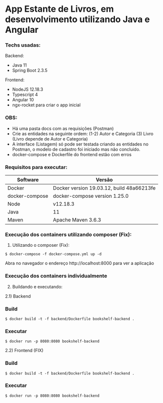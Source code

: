 # App Estante de Livros, em desenvolvimento utilizando Java e Angular

### Techs usadas:
Backend:
- Java 11
- Spring Boot 2.3.5

Frontend:
- NodeJS 12.18.3
- Typescript 4
- Angular 10
- ngx-rocket para criar o app inicial

### OBS:
- Há uma pasta docs com as requisições (Postman)
- Crie as entidades na seguinte ordem: 
    (1-2) Autor e Categoria 
    (3) Livro (Livro depende de Autor e Categoria)
- A interface (Listagem) só pode ser testada criando as entidades no Postman, o modelo de cadastro foi iniciado mas não concluido.
- docker-compose e Dockerfile do frontend estão com erros

### Requisitos para executar:

| Software                          | Versão              |
| ----------------------------  | ------------------------ |
| Docker          | Docker version 19.03.12, build 48a66213fe |
| docker-compose | docker-compose version 1.25.0 |
| Node          | v12.18.3 |
| Java | 11 |
| Maven | Apache Maven 3.6.3 |

### Execução dos containers utilizando composer (Fix):
   
1) Utilizando o composer (Fix):
```
$ docker-compose -f docker-compose.yml up -d
```
Abra no navegador o endereço http://localhost:8000 para ver a aplicação

### Execução dos containers individualmente
2) Buildando e executando:

2.1) Backend
### Build
```
$ docker build -t -f backend/Dockerfile bookshelf-backend .
```

### Executar
```
$ docker run -p 8080:8080 bookshelf-backend
```

2.2) Frontend (FIX)
### Build
```
$ docker build -t -f backend/Dockerfile bookshelf-backend .
```

### Executar
```
$ docker run -p 8080:8080 bookshelf-backend
```
